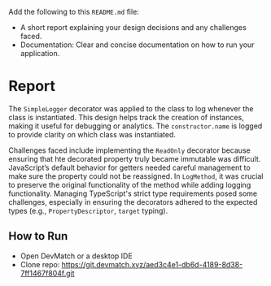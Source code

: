 Add the following to this `README.md` file:  
  * A short report explaining your design decisions and any challenges faced.
  * Documentation: Clear and concise documentation on how to run your application.

# Report
The `SimpleLogger` decorator was applied to the class to log whenever the class is instantiated. This design helps track the creation of instances, making it useful for debugging or analytics. The `constructor.name` is logged to provide clarity on which class was instantiated.

Challenges faced include implementing the `ReadOnly` decorator because ensuring that hte decorated property truly became immutable was difficult. JavaScript’s default behavior for getters needed careful management to make sure the property could not be reassigned. In `LogMethod`, it was crucial to preserve the original functionality of the method while adding logging functionality. Managing TypeScript's strict type requirements posed some challenges, especially in ensuring the decorators adhered to the expected types (e.g., `PropertyDescriptor`, `target` typing).

## How to Run
- Open DevMatch or a desktop IDE
- Clone repo: https://git.devmatch.xyz/aed3c4e1-db6d-4189-8d38-7ff1467f804f.git